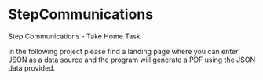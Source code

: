 # StepCommunications
Step Communications - Take Home Task

In the following project please find a landing page where you can enter JSON as a data source and the program will generate a PDF using the JSON data provided.
